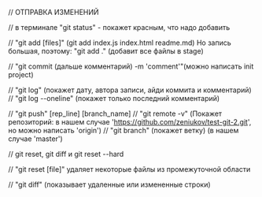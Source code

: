 // ОТПРАВКА ИЗМЕНЕНИЙ

// в терминале "git status" - покажет красным, что надо добавить

// "git add [files]" (git add index.js index.html readme.md) Но запись большая, поэтому: "git add ." (добавит все файлы в stage)

// "git commit (дальше комментарий) -m 'comment'"(можно написать init project)

// "git log" (покажет дату, автора записи, айди коммита и комментарий)
// "git log --oneline" (покажет только последний комментарий)

// "git push" [rep_line] [branch_name]
// "git remote -v" (Покажет репозиторий: в нашем случае 'https://github.com/zeniukov/test-git-2.git', но можно написать 'origin')
// "git branch" (покажет ветку) (в нашем случае 'master')


// git reset, git diff и git reset --hard


// "git reset [file]" удаляет некоторые файлы из промежуточной области 

// "git diff" (показывает удаленные или измененные строки)